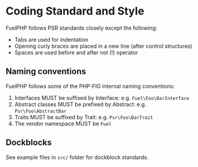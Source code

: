 # Coding Standard and Style

FuelPHP follows PSR standards closely except the following:

* Tabs are used for indentation
* Opening curly braces are placed in a new line (after control structures)
* Spaces are used before and after not (!) operator


## Naming conventions

FuelPHP follows some of the PHP-FIG internal naming conventions:

1. Interfaces MUST be suffixed by Interface: e.g. `Fuel\Foo\BarInterface`
2. Abstract classes MUST be prefixed by Abstract: e.g. `Psr\Foo\AbstractBar`
3. Traits MUST be suffixed by Trait: e.g. `Psr\Foo\BarTrait`
4. The vendor namespace MUST be `Fuel`


## Dockblocks

See example files in `src/` folder for dockblock standards.
